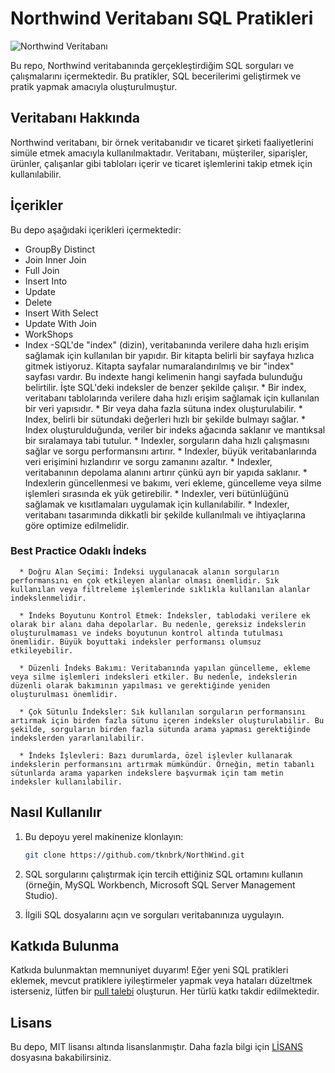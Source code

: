 # Northwind Veritabanı SQL Pratikleri

![Northwind Veritabanı](https://encrypted-tbn0.gstatic.com/images?q=tbn:ANd9GcRf9QtMtjr-VhPe98o-TLpTOHcryEh2sotDvH-WENAcjB_mOReRw3Qdv7aT5_dwsn4Op88&usqp=CAU)

Bu repo, Northwind veritabanında gerçekleştirdiğim SQL sorguları ve çalışmalarını içermektedir. Bu pratikler, SQL becerilerimi geliştirmek ve pratik yapmak amacıyla oluşturulmuştur.

## Veritabanı Hakkında

Northwind veritabanı, bir örnek veritabanıdır ve ticaret şirketi faaliyetlerini simüle etmek amacıyla kullanılmaktadır. Veritabanı, müşteriler, siparişler, ürünler, çalışanlar gibi tabloları içerir ve ticaret işlemlerini takip etmek için kullanılabilir.

## İçerikler

Bu depo aşağıdaki içerikleri içermektedir:
- GroupBy Distinct
- Join Inner Join
- Full Join
- Insert Into
- Update
- Delete
- Insert With Select
- Update With Join
- WorkShops
- Index
   -SQL'de "index" (dizin), veritabanında verilere daha hızlı erişim sağlamak için kullanılan bir yapıdır. Bir kitapta belirli bir sayfaya hızlıca gitmek istiyoruz. Kitapta sayfalar numaralandırılmış ve bir "index" sayfası vardır. Bu indexte hangi kelimenin hangi sayfada bulunduğu belirtilir. İşte SQL'deki indeksler de benzer şekilde çalışır.
      * Bir index, veritabanı tablolarında verilere daha hızlı erişim sağlamak için kullanılan bir veri yapısıdır.
      * Bir veya daha fazla sütuna index oluşturulabilir.
      * Index, belirli bir sütundaki değerleri hızlı bir şekilde bulmayı sağlar.
      * Index oluşturulduğunda, veriler bir indeks ağacında saklanır ve mantıksal bir sıralamaya tabi tutulur.
      * Indexler, sorguların daha hızlı çalışmasını sağlar ve sorgu performansını artırır.
      * Indexler, büyük veritabanlarında veri erişimini hızlandırır ve sorgu zamanını azaltır.
      * Indexler, veritabanının depolama alanını artırır çünkü ayrı bir yapıda saklanır.
      * Indexlerin güncellenmesi ve bakımı, veri ekleme, güncelleme veya silme işlemleri sırasında ek yük getirebilir.
      * Indexler, veri bütünlüğünü sağlamak ve kısıtlamaları uygulamak için kullanılabilir.
      * Indexler, veritabanı tasarımında dikkatli bir şekilde kullanılmalı ve ihtiyaçlarına göre optimize edilmelidir.
      
### Best Practice Odaklı İndeks 
      * Doğru Alan Seçimi: İndeksi uygulanacak alanın sorguların performansını en çok etkileyen alanlar olması önemlidir. Sık kullanılan veya filtreleme işlemlerinde sıklıkla kullanılan alanlar indekslenmelidir.

      * İndeks Boyutunu Kontrol Etmek: İndeksler, tablodaki verilere ek olarak bir alanı daha depolarlar. Bu nedenle, gereksiz indekslerin oluşturulmaması ve indeks boyutunun kontrol altında tutulması önemlidir. Büyük boyuttaki indeksler performansı olumsuz etkileyebilir.

      * Düzenli İndeks Bakımı: Veritabanında yapılan güncelleme, ekleme veya silme işlemleri indeksleri etkiler. Bu nedenle, indekslerin düzenli olarak bakımının yapılması ve gerektiğinde yeniden oluşturulması önemlidir.

      * Çok Sütunlu İndeksler: Sık kullanılan sorguların performansını artırmak için birden fazla sütunu içeren indeksler oluşturulabilir. Bu şekilde, sorguların birden fazla sütunda arama yapması gerektiğinde indekslerden yararlanılabilir.

      * İndeks İşlevleri: Bazı durumlarda, özel işlevler kullanarak indekslerin performansını artırmak mümkündür. Örneğin, metin tabanlı sütunlarda arama yaparken indekslere başvurmak için tam metin indeksler kullanılabilir.
   
## Nasıl Kullanılır

1. Bu depoyu yerel makinenize klonlayın:

   ```bash
   git clone https://github.com/tknbrk/NorthWind.git


2. SQL sorgularını çalıştırmak için tercih ettiğiniz SQL ortamını kullanın (örneğin, MySQL Workbench, Microsoft SQL Server Management Studio).

3. İlgili SQL dosyalarını açın ve sorguları veritabanınıza uygulayın.

## Katkıda Bulunma

Katkıda bulunmaktan memnuniyet duyarım! Eğer yeni SQL pratikleri eklemek, mevcut pratiklere iyileştirmeler yapmak veya hataları düzeltmek isterseniz, lütfen bir [pull talebi](https://github.com/tknbrk/NorthWind/pulls) oluşturun. Her türlü katkı takdir edilmektedir.

## Lisans

Bu depo, MIT lisansı altında lisanslanmıştır. Daha fazla bilgi için [LİSANS](LICENSE) dosyasına bakabilirsiniz.

